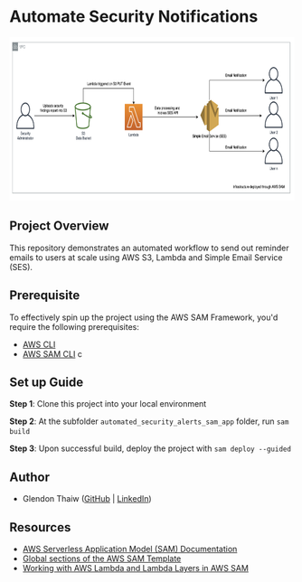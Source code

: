 # Automate Security Notifications
<p align="center"><img src="images/architecture_diagram.png" width="720" height="290"/>

## Project Overview
This repository demonstrates an automated workflow to send out reminder emails to users at scale using AWS S3, Lambda and Simple Email Service (SES).

## Prerequisite 
To effectively spin up the project using the AWS SAM Framework, you'd require the following prerequisites:
* [AWS CLI](https://docs.aws.amazon.com/cli/latest/userguide/cli-chap-install.html)
* [AWS SAM CLI](https://docs.aws.amazon.com/serverless-application-model/latest/developerguide/serverless-sam-cli-install-mac.html)
c
## Set up Guide
**Step 1**: Clone this project into your local environment 

**Step 2**: At the subfolder `automated_security_alerts_sam_app` folder, run `sam build`

**Step 3**: Upon successful build, deploy the project with `sam deploy --guided`

## Author
* Glendon Thaiw ([GitHub](https://github.com/glendont) | [LinkedIn](https://www.linkedin.com/in/glendonthaiw/))

 ## Resources
 * [AWS Serverless Application Model (SAM) Documentation](https://docs.aws.amazon.com/serverless-application-model/index.html) 
 * [Global sections of the AWS SAM Template](https://docs.aws.amazon.com/serverless-application-model/latest/developerguide/sam-specification-template-anatomy-globals.html)
 * [Working with AWS Lambda and Lambda Layers in AWS SAM](https://aws.amazon.com/blogs/compute/working-with-aws-lambda-and-lambda-layers-in-aws-sam/)
